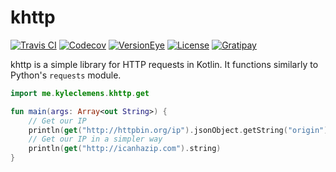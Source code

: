 # khttp
[![Travis CI](https://img.shields.io/travis/jkcclemens/khttp.svg)](https://travis-ci.org/jkcclemens/khttp)
[![Codecov](https://img.shields.io/codecov/c/github/jkcclemens/khttp.svg)](https://codecov.io/github/jkcclemens/khttp)
[![VersionEye](https://www.versioneye.com/user/projects/56243e0a36d0ab0021000bf4/badge.svg?style=flat)](https://www.versioneye.com/user/projects/56243e0a36d0ab0021000bf4)
[![License](https://img.shields.io/github/license/jkcclemens/khttp.svg)](https://github.com/jkcclemens/khttp/blob/master/LICENSE)
[![Gratipay](https://img.shields.io/gratipay/jkcclemens.svg)](https://gratipay.com/~jkcclemens/)

khttp is a simple library for HTTP requests in Kotlin. It functions similarly to Python's `requests` module.

```kotlin
import me.kyleclemens.khttp.get

fun main(args: Array<out String>) {
    // Get our IP
    println(get("http://httpbin.org/ip").jsonObject.getString("origin"))
    // Get our IP in a simpler way
    println(get("http://icanhazip.com").string)
}
```
